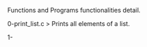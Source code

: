 Functions and Programs functionalities detail.

0-print_list.c > Prints all elements of a list.

1-
